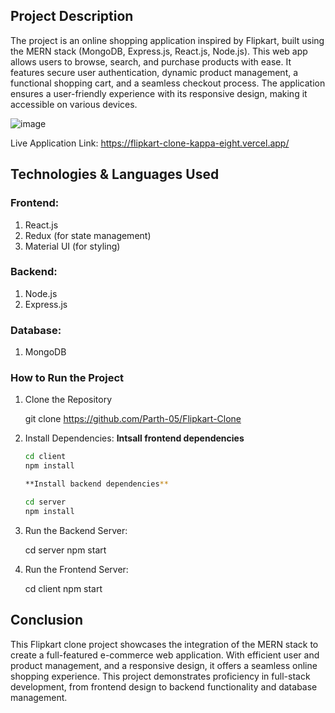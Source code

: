 ## Project Description
The project is an online shopping application inspired by Flipkart, built using the MERN stack (MongoDB, Express.js, React.js, Node.js). This web app allows users to browse, search, and purchase products with ease. It features secure user authentication, dynamic product management, a functional shopping cart, and a seamless checkout process. The application ensures a user-friendly experience with its responsive design, making it accessible on various devices.

![image](https://github.com/user-attachments/assets/4db78896-d79e-49b1-94f9-f4d67bfac0a8)

Live Application Link: https://flipkart-clone-kappa-eight.vercel.app/

## Technologies & Languages Used
### Frontend:
1. React.js
2. Redux (for state management)
3. Material UI (for styling)

###  Backend:
1. Node.js
2. Express.js

### Database:
1. MongoDB

### How to Run the Project
1. Clone the Repository

   git clone https://github.com/Parth-05/Flipkart-Clone

3. Install Dependencies:
   **Intsall frontend dependencies**
   ```bash
   cd client
   npm install

   **Install backend dependencies**

   cd server
   npm install

5. Run the Backend Server:

   cd server
   npm start

7. Run the Frontend Server:

   cd client
   npm start

## Conclusion
This Flipkart clone project showcases the integration of the MERN stack to create a full-featured e-commerce web application. With efficient user and product management, and a responsive design, it offers a seamless online shopping experience. This project demonstrates proficiency in full-stack development, from frontend design to backend functionality and database management.
